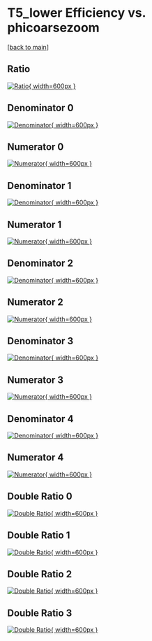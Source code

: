 # T5_lower Efficiency vs. phicoarsezoom

[[back to main](./)]



## Ratio

[![Ratio](../mtv/var/T5_lower_loweta_13_-1_eff_phicoarsezoom.png){ width=600px }](../mtv/var/T5_lower_loweta_13_-1_eff_phicoarsezoom.pdf)

## Denominator 0

[![Denominator](../mtv/den/T5_lower_loweta_13_-1_eff_phicoarsezoom_den0.png){ width=600px }](../mtv/den/T5_lower_loweta_13_-1_eff_phicoarsezoom_den0.pdf)

## Numerator 0

[![Numerator](../mtv/num/T5_lower_loweta_13_-1_eff_phicoarsezoom_num0.png){ width=600px }](../mtv/num/T5_lower_loweta_13_-1_eff_phicoarsezoom_num0.pdf)

## Denominator 1

[![Denominator](../mtv/den/T5_lower_loweta_13_-1_eff_phicoarsezoom_den1.png){ width=600px }](../mtv/den/T5_lower_loweta_13_-1_eff_phicoarsezoom_den1.pdf)

## Numerator 1

[![Numerator](../mtv/num/T5_lower_loweta_13_-1_eff_phicoarsezoom_num1.png){ width=600px }](../mtv/num/T5_lower_loweta_13_-1_eff_phicoarsezoom_num1.pdf)

## Denominator 2

[![Denominator](../mtv/den/T5_lower_loweta_13_-1_eff_phicoarsezoom_den2.png){ width=600px }](../mtv/den/T5_lower_loweta_13_-1_eff_phicoarsezoom_den2.pdf)

## Numerator 2

[![Numerator](../mtv/num/T5_lower_loweta_13_-1_eff_phicoarsezoom_num2.png){ width=600px }](../mtv/num/T5_lower_loweta_13_-1_eff_phicoarsezoom_num2.pdf)

## Denominator 3

[![Denominator](../mtv/den/T5_lower_loweta_13_-1_eff_phicoarsezoom_den3.png){ width=600px }](../mtv/den/T5_lower_loweta_13_-1_eff_phicoarsezoom_den3.pdf)

## Numerator 3

[![Numerator](../mtv/num/T5_lower_loweta_13_-1_eff_phicoarsezoom_num3.png){ width=600px }](../mtv/num/T5_lower_loweta_13_-1_eff_phicoarsezoom_num3.pdf)

## Denominator 4

[![Denominator](../mtv/den/T5_lower_loweta_13_-1_eff_phicoarsezoom_den4.png){ width=600px }](../mtv/den/T5_lower_loweta_13_-1_eff_phicoarsezoom_den4.pdf)

## Numerator 4

[![Numerator](../mtv/num/T5_lower_loweta_13_-1_eff_phicoarsezoom_num4.png){ width=600px }](../mtv/num/T5_lower_loweta_13_-1_eff_phicoarsezoom_num4.pdf)

## Double Ratio 0

[![Double Ratio](../mtv/ratio/T5_lower_loweta_13_-1_eff_phicoarsezoom_ratio0.png){ width=600px }](../mtv/ratio/T5_lower_loweta_13_-1_eff_phicoarsezoom_ratio0.pdf)

## Double Ratio 1

[![Double Ratio](../mtv/ratio/T5_lower_loweta_13_-1_eff_phicoarsezoom_ratio1.png){ width=600px }](../mtv/ratio/T5_lower_loweta_13_-1_eff_phicoarsezoom_ratio1.pdf)

## Double Ratio 2

[![Double Ratio](../mtv/ratio/T5_lower_loweta_13_-1_eff_phicoarsezoom_ratio2.png){ width=600px }](../mtv/ratio/T5_lower_loweta_13_-1_eff_phicoarsezoom_ratio2.pdf)

## Double Ratio 3

[![Double Ratio](../mtv/ratio/T5_lower_loweta_13_-1_eff_phicoarsezoom_ratio3.png){ width=600px }](../mtv/ratio/T5_lower_loweta_13_-1_eff_phicoarsezoom_ratio3.pdf)

